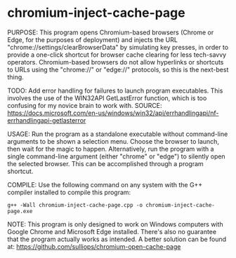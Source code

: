 # chromium-inject-cache-page

PURPOSE: This program opens Chromium-based browsers (Chrome or Edge, for the purposes of deployment) and injects the URL "chrome://settings/clearBrowserData" by simulating key presses, in order to provide a one-click shortcut for browser cache clearing for less tech-savvy operators. Chromium-based browsers do not allow hyperlinks or shortcuts to URLs using the "chrome://" or "edge://" protocols, so this is the next-best thing.

TODO: Add error handling for failures to launch program executables. This involves the use of the WIN32API GetLastError function, which is too confusing for my novice brain to work with. SOURCE: https://docs.microsoft.com/en-us/windows/win32/api/errhandlingapi/nf-errhandlingapi-getlasterror

USAGE: Run the program as a standalone executable without command-line arguments to be shown a selection menu. Choose the browser to launch, then wait for the magic to happen. Alternatively, run the program with a single command-line argument (either "chrome" or "edge") to silently open the selected browser. This can be accomplished through a program shortcut.

COMPILE: Use the following command on any system with the G++ compiler installed to compile this program: 
```
g++ -Wall chromium-inject-cache-page.cpp -o chromium-inject-cache-page.exe
```

NOTE: This program is only designed to work on Windows computers with Google Chrome and Microsoft Edge installed. There's also no guarantee that the program actually works as intended. A better solution can be found at: https://github.com/sulliops/chromium-open-cache-page
